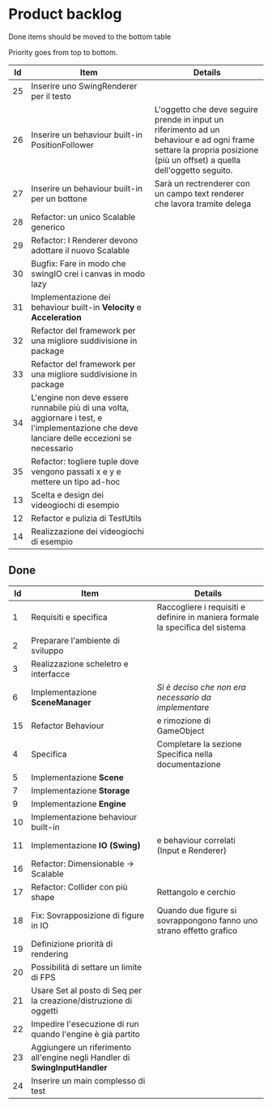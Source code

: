 # Product backlog
Done items should be moved to the bottom table

Priority goes from top to bottom.

|Id|Item|Details|
|--|----|-------|
|25|Inserire uno SwingRenderer per il testo||
|26|Inserire un behaviour built-in PositionFollower|L'oggetto che deve seguire prende in input un riferimento ad un behaviour e ad ogni frame settare la propria posizione (più un offset) a quella dell'oggetto seguito.|
|27|Inserire un behaviour built-in per un bottone|Sarà un rectrenderer con un campo text renderer che lavora tramite delega|
|28|Refactor: un unico Scalable generico||
|29|Refactor: I Renderer devono adottare il nuovo Scalable||
|30|Bugfix: Fare in modo che swingIO crei i canvas in modo lazy||
|31|Implementazione dei behaviour built-in **Velocity** e **Acceleration**||
|32|Refactor del framework per una migliore suddivisione in package||
|33|Refactor del framework per una migliore suddivisione in package||
|34|L'engine non deve essere runnabile più di una volta, aggiornare i test, e l'implementazione che deve lanciare delle eccezioni se necessario||
|35|Refactor: togliere tuple dove vengono passati x e y e mettere un tipo ad-hoc||
|13|Scelta e design dei videogiochi di esempio||
|12|Refactor e pulizia di TestUtils||
|14|Realizzazione dei videogiochi di esempio||


## Done

|Id|Item|Details|
|--|----|-------|
|1|Requisiti e specifica|Raccogliere i requisiti e definire in maniera formale la specifica del sistema|
|2|Preparare l'ambiente di sviluppo||
|3|Realizzazione scheletro e interfacce||
|6|Implementazione **SceneManager**|*Si è deciso che non era necessario da implementare*|
|15|Refactor Behaviour|e rimozione di GameObject|
|4|Specifica|Completare la sezione Specifica nella documentazione|
|5|Implementazione **Scene**||
|7|Implementazione **Storage**||
|9|Implementazione **Engine**||
|10|Implementazione behaviour built-in||
|11|Implementazione **IO (Swing)**|e behaviour correlati (Input e Renderer)|
|16|Refactor: Dimensionable -> Scalable||
|17|Refactor: Collider con più shape|Rettangolo e cerchio|
|18|Fix: Sovrapposizione di figure in IO|Quando due figure si sovrappongono fanno uno strano effetto grafico|
|19|Definizione priorità di rendering||
|20|Possibilità di settare un limite di FPS||
|21|Usare Set al posto di Seq per la creazione/distruzione di oggetti||
|22|Impedire l'esecuzione di run quando l'engine è già partito||
|23|Aggiungere un riferimento all'engine negli Handler di **SwingInputHandler**||
|24|Inserire un main complesso di test||